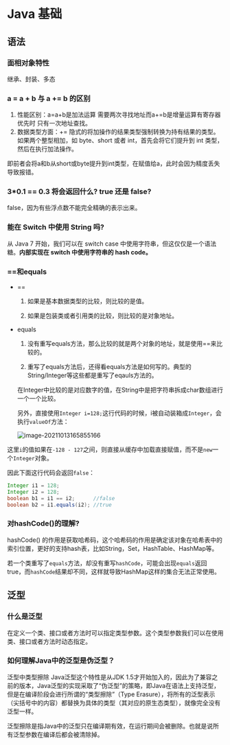 # Java 基础

## 语法

### 面相对象特性

继承、封装、多态

### a = a + b 与 a += b 的区别

1. 性能区别：a=a+b是加法运算 需要两次寻找地址而a+=b是增量运算有寄存器优先时 只有一次地址查找。
2. 数据类型方面：+= 隐式的将加操作的结果类型强制转换为持有结果的类型。如果两个整型相加，如 byte、short 或者 int，首先会将它们提升到 int 类型，然后在执行加法操作。

即前者会将a和b从short或byte提升到int类型，在赋值给a，此时会因为精度丢失导致报错。

### 3*0.1 == 0.3 将会返回什么? true 还是 false?

false，因为有些浮点数不能完全精确的表示出来。

### 能在 Switch 中使用 String 吗?

从 Java 7 开始，我们可以在 switch case 中使用字符串，但这仅仅是一个语法糖。**内部实现在 switch 中使用字符串的 hash code。**



### ==和equals

-  ==

   1. 如果是基本数据类型的比较，则比较的是值。

   2. 如果是包装类或者引用类的比较，则比较的是对象地址。

- equals

  1. 没有重写equals方法，那么比较的就是两个对象的地址，就是使用==来比较的。

  2. 重写了equals方法后，还得看equals方法是如何写的。典型的String/Integer等这些都是重写了eqauls方法的。

  在Integer中比较的是对应数字的值，在String中是把字符串拆成char数组进行一个一个比较。

  另外，直接使用`Integer i=128;`这行代码的时候，i被自动装箱成`Integer`，会执行`valueOf`方法：

  ![image-20211013165855166](https://gitee.com/Shanghuo11/picture/raw/master/img/202312021124379.png)

这里`i`的值如果在`-128 - 127`之间，则直接从缓存中加载直接赋值，而不是`new`一个`Integer`对象。

因此下面这行代码会返回`false`：

```java
Integer i1 = 128;
Integer i2 = 128;
boolean b1 = i1 == i2;		//false
boolean b2 = i1.equals(i2); //true
```



### 对hashCode()的理解?

hashCode() 的作用是获取哈希码，这个哈希码的作用是确定该对象在哈希表中的索引位置，更好的支持hash表，比如String，Set，HashTable、HashMap等。

若一个类重写了`equals`方法，却没有重写`hashCode`，可能会出现`equals`返回true，而`hashCode`结果却不同，这样就导致HashMap这样的集合无法正常使用。

## 泛型

### 什么是泛型

在定义一个类、接口或者方法时可以指定类型参数。这个类型参数我们可以在使用类、接口或者方法时动态指定。

### 如何理解Java中的泛型是伪泛型？

泛型中类型擦除 Java泛型这个特性是从JDK 1.5才开始加入的，因此为了兼容之前的版本，Java泛型的实现采取了“伪泛型”的策略，即Java在语法上支持泛型，但是在编译阶段会进行所谓的“类型擦除”（Type Erasure），将所有的泛型表示（尖括号中的内容）都替换为具体的类型（其对应的原生态类型），就像完全没有泛型一样。

泛型擦除是指Java中的泛型只在编译期有效，在运行期间会被删除。也就是说所有泛型参数在编译后都会被清除掉。









